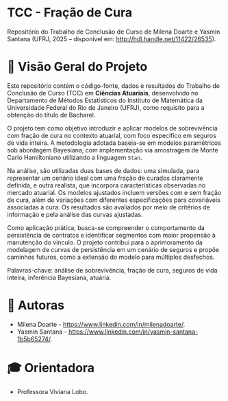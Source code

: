 # TCC - Fração de Cura
Repositório do Trabalho de Conclusão de Curso de Milena Doarte e Yasmin Santana (UFRJ, 2025 – disponível em: http://hdl.handle.net/11422/26535).

# 📝 Visão Geral do Projeto

Este repositório contém o código-fonte, dados e resultados do Trabalho de Conclusão de Curso (TCC) em **Ciências Atuariais**, desenvolvido no Departamento de Métodos Estatísticos do Instituto de Matemática da Universidade Federal do Rio de Janeiro (UFRJ), como requisito para a obtenção do título de Bacharel.

O projeto tem como objetivo introduzir e aplicar modelos de sobrevivência com fração de cura no contexto atuarial, com foco específico em seguros de vida inteira. A metodologia adotada baseia-se em modelos paramétricos sob abordagem Bayesiana, com implementação via amostragem de Monte Carlo Hamiltoniano utilizando a linguagem `Stan`.

Na análise, são utilizadas duas bases de dados: uma simulada, para representar um cenário ideal com uma fração de curados claramente definida, e outra realista, que incorpora características observadas no mercado atuarial. Os modelos ajustados incluem versões com e sem fração de cura, além de variações com diferentes especificações para covariáveis associadas à cura. Os resultados são avaliados por meio de critérios de informação e pela análise das curvas ajustadas.

Como aplicação prática, busca-se compreender o comportamento da persistência de contratos e identificar segmentos com maior propensão à manutenção do vínculo. O projeto contribui para o aprimoramento da modelagem de curvas de persistência em um cenário de seguros e propõe caminhos futuros, como a extensão do modelo para múltiplos desfechos.

Palavras-chave: análise de sobrevivência, fração de cura, seguros de vida inteira, inferência Bayesiana, atuária.

# 👥 Autoras

* Milena Doarte - https://www.linkedin.com/in/milenadoarte/.
* Yasmin Santana - https://www.linkedin.com/in/yasmin-santana-1b5b65274/.

# 🎓 Orientadora

* Professora Viviana Lobo.
